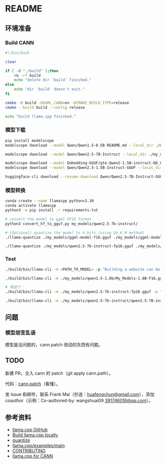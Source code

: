 # README

## 环境准备

### Build CANN

```bash
#!/bin/bash

clear

if [ -d "./build" ];then
    rm -rf build
    echo "delete dir 'build' finished."
else
    echo "dir 'build' doesn't exit."
fi

cmake -B build -DGGML_CANN=on -DCMAKE_BUILD_TYPE=release
cmake --build build --config release

echo "build llama.cpp finished."
```

### 模型下载

```bash
pip install modelscope
modelscope download --model Qwen/Qwen1.5-0.5B README.md --local_dir ./dir

modelscope download --model Qwen/Qwen2.5-7B-Instruct --local_dir ./my_models/qwen2.5-7b-instruct

modelscope download --model Embedding-GGUF/gte-Qwen2-1.5B-instruct-Q8_0-GGUF --local_dir ./my_models/
modelscope download --model Qwen/Qwen2.5-1.5B-Instruct-GGUF --local_dir ./my_models/qwen2.5-1.5b/ qwen2.5-1.5b-instruct-q8_0.gguf

huggingface-cli download --resume-download Qwen/Qwen2.5-7B-Instruct-GGUF --local-dir ./my_models/qwen2.5-7b-instruct-gguf
```

### 模型转换

```bash
conda create --name llamacpp python=3.10
conda activate llamacpp
python3 -m pip install -r requirements.txt

# convert the model to ggml FP16 format
python3 convert_hf_to_gguf.py my_models/qwen2.5-7b-instruct/

# [Optional] quantize the model to 4-bits (using Q4_K_M method)
./llama-quantize ./my_models/ggml-model-f16.gguf ./my_models/ggml-model-Q4_K_M.gguf Q4_K_M

./llama-quantize ./my_models/qwen2.5-7b-instruct-fp16.gguf ./my_models/ggml-model-Q8_K_M.gguf q8_0
```

### Test

```bash
./build/bin/llama-cli -m <PATH_TO_MODEL> -p "Building a website can be done in 10 steps:" -ngl 32

./build/bin/llama-cli -m ./my_models/qwen1.5-1.8b/My_Models-1.8B-F16.gguf -p "程序员天天加班，怎么保持健康的身体:" -ngl 32

# 用这个：
./build/bin/llama-cli -m ./my_models/qwen2.5-7b-instruct-fp16.gguf -p "Building a website can be done in 10 steps:" -ngl 32

./build/bin/llama-cli -m ./my_models/qwen2.5-7b-instruct/qwen2.5-7B-instruct-F16.gguf -p "Building a website can be done in 10 steps:" -ngl 32
```

## 问题

### 模型胡言乱语

模型是没问题的，cann.patch 改动的东西有问题。

## TODO

新建 PR，合入 cann 的 patch（git apply cann.path）。

代码：[cann.patch](https://github.com/gpustack/llama-box/blob/main/llama-box/patches/llama.cpp/cann.patch)（看懂）。

发 issue 和邮件，联系 Frank Mai（抄送：huafengchun@gmail.com），添加 coauthor（示例：Co-authored-by: wangshuai09 <391746016@qq.com>）。

## 参考资料

- [llama.cpp GitHub](https://github.com/ggerganov/llama.cpp)
- [Build llama.cpp locally](https://github.com/shen-shanshan/llama.cpp/blob/master/docs/build.md)
- [quantize](https://github.com/shen-shanshan/llama.cpp/blob/master/examples/quantize/README.md)
- [llama.cpp/examples/main](https://github.com/shen-shanshan/llama.cpp/blob/master/examples/main/README.md)
- [CONTRIBUTING](https://github.com/shen-shanshan/llama.cpp/blob/master/CONTRIBUTING.md)
- [llama.cpp for CANN](https://github.com/shen-shanshan/llama.cpp/blob/master/docs/backend/CANN.md)
